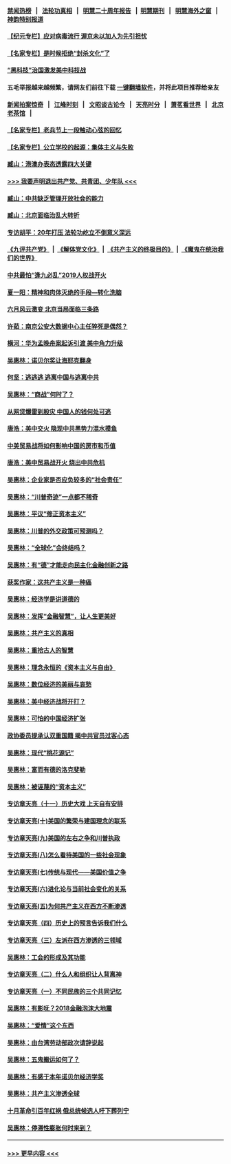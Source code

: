 #### [禁闻热榜](热点新闻.md?=0)  &nbsp;&nbsp;|&nbsp;&nbsp; [法轮功真相](https://github.com/gfw-breaker/truth/blob/master/README.md?=0) &nbsp;&nbsp;|&nbsp;&nbsp; [明慧二十周年报告](https://github.com/gfw-breaker/mh-reports/blob/master/README.md?=0) &nbsp;&nbsp;|&nbsp;&nbsp;[明慧期刊](https://github.com/gfw-breaker/mh-qikan) &nbsp;&nbsp;|&nbsp;&nbsp; [明慧海外之窗](https://github.com/gfw-breaker/mh-news/blob/master/README.md?=0) &nbsp;&nbsp;|&nbsp;&nbsp; [神韵特别报道](https://github.com/gfw-breaker/mh-news/blob/master/shenyun.md?=0)
#### [【纪元专栏】应对病毒流行 渥京未以加人为先引担忧](../pages/nsc423/n11875714.md?t=02232201) 
#### [【名家专栏】是时候拒绝“封杀文化”了](../pages/nsc423/n11814093.md?t=02232201) 
#### [“黑科技”治国激发美中科技战](../pages/nsc423/n11638056.md?t=02232201) 
#### 五毛举报越来越频繁，请网友们前往下载 [一键翻墙软件](https://github.com/gfw-breaker/ssr-accounts)，并将此项目推荐给亲友
#### [新闻拍案惊奇](https://github.com/gfw-breaker/banned-news/blob/master/pages/link4.md) &nbsp;&nbsp;|&nbsp;&nbsp; [江峰时刻](https://github.com/gfw-breaker/banned-news/blob/master/pages/link4.md) &nbsp;&nbsp;|&nbsp;&nbsp; [文昭谈古论今](https://github.com/gfw-breaker/banned-news/blob/master/pages/link4.md) &nbsp;&nbsp;|&nbsp;&nbsp; [天亮时分](https://github.com/gfw-breaker/banned-news/blob/master/pages/link4.md) &nbsp;&nbsp;|&nbsp;&nbsp; [萧茗看世界](https://github.com/gfw-breaker/banned-news/blob/master/pages/link4.md) &nbsp;&nbsp;|&nbsp;&nbsp; [北京老茶馆](https://github.com/gfw-breaker/banned-news/blob/master/pages/link4.md) &nbsp;&nbsp;|&nbsp;&nbsp; 
#### [【名家专栏】老兵节上一段触动心弦的回忆](../pages/nsc423/n11646016.md?t=02232201) 
#### [【名家专栏】公立学校的起源：集体主义与失败](../pages/nsc423/n11601833.md?t=02232201) 
#### [臧山：港澳办表态透露四大关键](../pages/nsc423/n11421628.md?t=02232201) 
#### [>>> 我要声明退出共产党、共青团、少年队 <<<](https://github.com/begood0513/goodnews/blob/master/quit/letter.md) 
#### [臧山：中共缺乏管理开放社会的能力](../pages/nsc423/n11407457.md?t=02232201) 
#### [臧山：北京面临治乱大转折](../pages/nsc423/n11406895.md?t=02232201) 
#### [专访胡平：20年打压 法轮功屹立不倒意义深远](../pages/nsc423/n11398800.md?t=02232201) 
#### [《九评共产党》](https://github.com/begood0513/9ping.md/blob/master/README.md) &nbsp;|&nbsp; [《解体党文化》](../../../../jtdwh.md/blob/master/README.md)  &nbsp;|&nbsp; [《共产主义的终极目的》](../../../../gczydzjmd.md/blob/master/README.md) &nbsp;|&nbsp; [《魔鬼在统治我们的世界》](../../../../mgztzwmdsj.md/blob/master/README.md) 
#### [中共最怕“逢九必乱”2019人权战开火](../pages/nsc423/n11385248.md?t=02232201) 
#### [夏一阳：精神和肉体灭绝的手段—转化洗脑](../pages/nsc423/n11368250.md?t=02232201) 
#### [六月风云激变 北京当局面临三条路](../pages/nsc423/n11313668.md?t=02232201) 
#### [许茹：南京公安大数据中心主任猝死是偶然？](../pages/nsc423/n11064744.md?t=02232201) 
#### [横河：华为孟晚舟案起诉引渡 美中角力升级](../pages/nsc423/n11027230.md?t=02232201) 
#### [吴惠林：诺贝尔奖让海耶克翻身](../pages/nsc423/n10890049.md?t=02232201) 
#### [何坚：逃逃逃 逃离中国与逃离中共](../pages/nsc423/n10592891.md?t=02232201) 
#### [吴惠林：“商战”何时了？](../pages/nsc423/n10573558.md?t=02232201) 
#### [从网贷爆雷到股灾 中国人的钱何处可逃](../pages/nsc423/n10572800.md?t=02232201) 
#### [唐浩：美中交火 隐现中共黑势力混水摸鱼](../pages/nsc423/n10544040.md?t=02232201) 
#### [中美贸易战将如何影响中国的房市和币值](../pages/nsc423/n10543697.md?t=02232201) 
#### [唐浩：美中贸易战开火 烧出中共危机](../pages/nsc423/n10540126.md?t=02232201) 
#### [吴惠林：企业家是否应负较多的“社会责任”](../pages/nsc423/n10535022.md?t=02232201) 
#### [吴惠林：“川普奇迹”一点都不稀奇](../pages/nsc423/n10512808.md?t=02232201) 
#### [吴惠林：平议“修正资本主义”](../pages/nsc423/n10495724.md?t=02232201) 
#### [吴惠林：川普的外交政策可预测吗？](../pages/nsc423/n10462387.md?t=02232201) 
#### [吴惠林：“全球化”会终结吗？](../pages/nsc423/n10452838.md?t=02232201) 
#### [吴惠林：有“德”才能走向民主化金融创新之路](../pages/nsc423/n10432292.md?t=02232201) 
#### [获奖作家：这共产主义是一种癌](../pages/nsc423/n10431541.md?t=02232201) 
#### [吴惠林：经济学是讲道德的](../pages/nsc423/n10398014.md?t=02232201) 
#### [吴惠林：发挥“金融智慧”，让人生更美好](../pages/nsc423/n10375019.md?t=02232201) 
#### [吴惠林：共产主义的真相](../pages/nsc423/n10351394.md?t=02232201) 
#### [吴惠林：重拾古人的智慧](../pages/nsc423/n10337691.md?t=02232201) 
#### [吴惠林：理念永恒的《资本主义与自由》](../pages/nsc423/n10316274.md?t=02232201) 
#### [吴惠林：数位经济的美丽与哀愁](../pages/nsc423/n10292946.md?t=02232201) 
#### [吴惠林：美中经济战将开打？](../pages/nsc423/n10258825.md?t=02232201) 
#### [吴惠林：可怕的中国经济扩张](../pages/nsc423/n10219147.md?t=02232201) 
#### [政协委员提承认双重国籍 揭中共官员过客心态](../pages/nsc423/n10208809.md?t=02232201) 
#### [吴惠林：现代“桃花源记”](../pages/nsc423/n10185234.md?t=02232201) 
#### [吴惠林：富而有德的洛克斐勒](../pages/nsc423/n10142264.md?t=02232201) 
#### [吴惠林：被诬蔑的“资本主义”](../pages/nsc423/n10124816.md?t=02232201) 
#### [专访章天亮（十一）历史大戏 上天自有安排](../pages/nsc423/n10094905.md?t=02232201) 
#### [专访章天亮(十)美国的繁荣与建国理念的联系](../pages/nsc423/n10094899.md?t=02232201) 
#### [专访章天亮(九)美国的左右之争和川普执政](../pages/nsc423/n10094889.md?t=02232201) 
#### [专访章天亮(八)怎么看待美国的一些社会现象](../pages/nsc423/n10094857.md?t=02232201) 
#### [专访章天亮(七)传统与现代——美国价值之争](../pages/nsc423/n10093140.md?t=02232201) 
#### [专访章天亮(六)进化论与当前社会变化的关系](../pages/nsc423/n10092036.md?t=02232201) 
#### [专访章天亮(五)为何共产主义在西方不断渗透](../pages/nsc423/n10083620.md?t=02232201) 
#### [专访章天亮（四）历史上的预言告诉我们什么](../pages/nsc423/n10083606.md?t=02232201) 
#### [专访章天亮（三）左派在西方渗透的三领域](../pages/nsc423/n10081115.md?t=02232201) 
#### [吴惠林：工会的形成及其功能](../pages/nsc423/n10080633.md?t=02232201) 
#### [专访章天亮（二）什么人和组织让人背离神](../pages/nsc423/n10076637.md?t=02232201) 
#### [专访章天亮（一）不同民族的三个共同记忆](../pages/nsc423/n10074188.md?t=02232201) 
#### [吴惠林：有影呒？2018金融泡沫大地震](../pages/nsc423/n10040534.md?t=02232201) 
#### [吴惠林：“爱情”这个东西](../pages/nsc423/n10019423.md?t=02232201) 
#### [吴惠林：由台湾劳动部政次请辞说起](../pages/nsc423/n9979679.md?t=02232201) 
#### [吴惠林：五鬼搬运如何了？](../pages/nsc423/n9925338.md?t=02232201) 
#### [吴惠林：有感于本年诺贝尔经济学奖](../pages/nsc423/n9871883.md?t=02232201) 
#### [吴惠林：共产主义渗透全球](../pages/nsc423/n9812748.md?t=02232201) 
#### [十月革命引百年红祸 俄总统候选人吁下葬列宁](../pages/nsc423/n9810182.md?t=02232201) 
#### [吴惠林：停滞性膨胀何时来到？](../pages/nsc423/n9764136.md?t=02232201) 

----
#### [ >>> 更早内容 <<< ](../indexes/nsc423-earlier.md)
